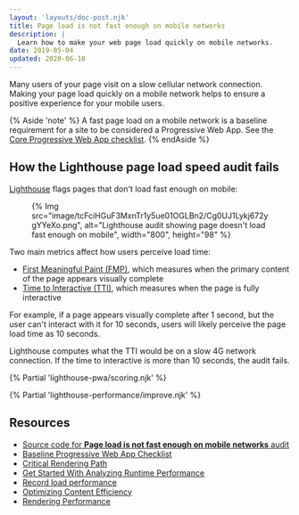 ```yaml
---
layout: 'layouts/doc-post.njk'
title: Page load is not fast enough on mobile networks
description: |
  Learn how to make your web page load quickly on mobile networks.
date: 2019-05-04
updated: 2020-06-10
---
```


Many users of your page visit on a slow cellular network connection.
Making your page load quickly on a mobile network
helps to ensure a positive experience for your mobile users.

{% Aside 'note' %}
A fast page load on a mobile network is a baseline requirement for a site
to be considered a Progressive Web App. See the
[Core Progressive Web App checklist](https://web.dev/pwa-checklist/#core).
{% endAside %}

## How the Lighthouse page load speed audit fails

[Lighthouse](/docs/lighthouse/overview/)
flags pages that don't load fast enough on mobile:

<figure>
  {% Img src="image/tcFciHGuF3MxnTr1y5ue01OGLBn2/Cg0UJ1Lykj672ygYYeXo.png", alt="Lighthouse audit showing page doesn't load fast enough on mobile", width="800", height="98" %}
</figure>

Two main metrics affect how users perceive load time:

- [First Meaningful Paint (FMP)](/docs/lighthouse/performance/first-meaningful-paint), which measures when the primary content of the page appears visually complete
- [Time to Interactive (TTI)](https://web.dev/tti/), which measures when the page is fully interactive

For example, if a page appears visually complete after 1&nbsp;second,
but the user can't interact with it for 10&nbsp;seconds,
users will likely perceive the page load time as 10&nbsp;seconds.

Lighthouse computes what the TTI would be on a slow 4G network connection.
If the time to interactive is more than 10&nbsp;seconds, the audit fails.

{% Partial 'lighthouse-pwa/scoring.njk' %}

{% Partial 'lighthouse-performance/improve.njk' %}

## Resources

- [Source code for **Page load is not fast enough on mobile networks** audit](https://github.com/GoogleChrome/lighthouse/blob/master/lighthouse-core/audits/load-fast-enough-for-pwa.js)
- [Baseline Progressive Web App Checklist](https://web.dev/pwa-checklist/#core)
- [Critical Rendering Path](https://web.dev/critical-rendering-path/)
- [Get Started With Analyzing Runtime Performance](/docs/devtools/evaluate-performance/)
- [Record load performance](/docs/devtools/evaluate-performance/reference/#record-load)
- [Optimizing Content Efficiency](https://web.dev/performance-optimizing-content-efficiency/)
- [Rendering Performance](https://web.dev/rendering-performance/)
